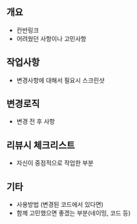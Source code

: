 ## 개요

- 칸반링크
- 어려웠던 사항이나 고민사항

## 작업사항

- 변경사항에 대해서 필요시 스크린샷

## 변경로직

- 변경 전 후 사항

## 리뷰시 체크리스트

- 자신이 중점적으로 작업한 부분

## 기타

- 사용방법 (변경된 코드에서 있다면)
- 함께 고민했으면 좋겠는 부분(네이밍, 코드 등)
